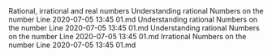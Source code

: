 <toc>
	<title>Chapter 1 : Number Systems</title>
	<description>Rational, irrational and real numbers</description>
	<page>
		<title>1.1. Introduction</title>
		<description>Understanding rational Numbers on the number Line</description>
		<pubDate>2020-07-05 13:45</pubDate>
		<link>01.md</link>
	</page>
	<page>
		<title>Exercise 1.1</title>
		<description>Understanding rational Numbers on the number Line</description>
		<pubDate>2020-07-05 13:45</pubDate>
		<link>01.md</link>
	</page>
	<page>
		<title>Exercise 1.1</title>
		<description>Understanding rational Numbers on the number Line</description>
		<pubDate>2020-07-05 13:45</pubDate>
		<link>01.md</link>
	</page>
	<page>
		<title>1.2. Irrational Numbers</title>
		<description>Irrational Numbers on the number Line</description>
		<pubDate>2020-07-05 13:45</pubDate>
		<link>01.md</link>
	</page>
</toc>
<!--stackedit_data:
eyJoaXN0b3J5IjpbNzgwMDIxNzE1XX0=
-->